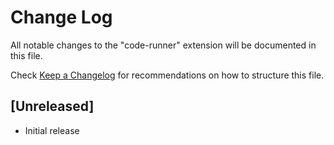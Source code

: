 # Change Log

All notable changes to the "code-runner" extension will be documented in this file.

Check [Keep a Changelog](http://keepachangelog.com/) for recommendations on how to structure this file.

## [Unreleased]

- Initial release